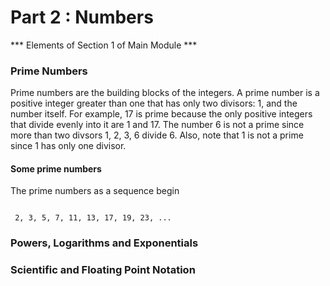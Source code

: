 Part 2 : Numbers
==================================
*** Elements of Section 1 of Main Module ***

### Prime Numbers
Prime numbers are the building blocks of the integers. A prime number is a positive integer greater than one that has only two divisors: 1, and the number itself. For example, 17 is prime because the only positive integers that divide evenly into it are 1 and 17. The number 6 is not a prime since more than two divsors 1, 2, 3, 6 divide 6. Also, note that 1 is not a prime since 1 has only one divisor.
 
#### Some prime numbers
 
The prime numbers as a sequence begin
<pre><code>
 2, 3, 5, 7, 11, 13, 17, 19, 23, ...
</code></pre>

### Powers, Logarithms and Exponentials

### Scientific and Floating Point Notation

